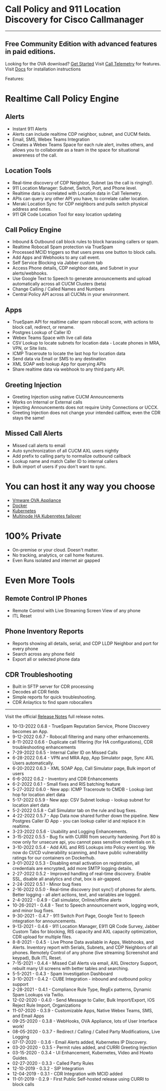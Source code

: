 # Call Policy and 911 Location Discovery for Cisco Callmanager

---

## Free Community Edition with advanced features in paid editions.

Looking for the OVA download? [Get Started](https://calltelemetry.com/getting-started)
Visit [Call Telemetry](https://calltelemetry.com) for features.
Visit [Docs](https://docs.calltelemetry.com) for installation instructions

Features:

# Realtime Call Policy Engine

## Alerts

- Instant 911 Alerts
- Alerts can include realtime CDP neighbor, subnet, and CUCM fields.
- Email, SMS, Webex Teams Integration
- Creates a Webex Teams Space for each rule alert, invites others, and allows you to collaborate as a team in the space for situational awareness of the call.

## Location Tools

- Real-time discovery of CDP Neighbor, Subnet (as the call is ringing!).
- 911 Location Manager: Subnet, Switch, Port, and Phone level.
- Realtime data is correlated with Location data in Call Telemetry.
- APIs can query any other API you have, to correlate caller location.
- Meraki Location Sync for CDP neighbors and pulls switch physical address and notes.
- 911 QR Code Location Tool for easy location updating

## Call Policy Engine

- Inbound & Outbound call block rules to block harassing callers or spam.
- Realtime Robocall Spam protection via TrueSpam
- Processed MCID triggers so that users press one button to block calls.
- Add Apps and Webhooks to any call event.
- Self Service Blocking via Jabber custom tab
- Access Phone details, CDP neighbor data, and Subnet in your alerts/webhooks.
- Use Google Text to Speech to generate announcements and upload automatically across all CUCM Clusters (beta)
- Change Calling / Called Names and Numbers
- Central Policy API across all CUCMs in your environment.

## Apps
- TrueSpam API for realtime caller spam robocall score, with actions to block call, redirect, or rename.
- Postgres Lookup of Caller ID
- Webex Teams Space with live call data
- CSV Lookup to locate subnets for location data - Locate phones in MRA, VPN, or Site lists.
- ICMP Traceroute to locate the last hop for location data
- Send data via Email or SMS to any destination
- XML SOAP web lookup App for querying APIs
- Share realtime data via webhook to any third party API.

## Greeting Injection

- Greeting Injection using native CUCM Announcements
- Works on Internal or External calls
- Injecting Announcements does not require Unity Connections or UCCX.
- Greeting Injection does not change your intended callflow, even the CDR stays the same!

## Missed Call Alerts
- Missed call alerts to email
- Auto synchronization of all CUCM AXL users nightly
- Add prefix to calling party to normalize outbound callback
- Lookup name and match Caller ID to internal callers
- Bulk import of users if you don't want to sync.
# You can host it any way you choose

- [Vmware OVA Appliance](https://docs.calltelemetry.com/deployment/ova.html)
- [Docker](https://hub.docker.com/r/calltelemetry/web)
- [Kubernetes](https://docs.calltelemetry.com/deployment/k3s.html)
- [Multinode HA Kubenretes failover](https://docs.calltelemetry.com/deployment/k3s.html)
# 100% Private

- On-premise or your cloud. Doesn't matter.
- No tracking, analytics, or call home features.
- Even Runs isolated and internet air gapped
# Even More Tools

## Remote Control IP Phones

- Remote Control with Live Streaming Screen View of any phone
- ITL Reset

## Phone Inventory Reports

- Reports showing all details, serial, and CDP LLDP Neighbor and port for every phone
- Search across any phone field
- Export all or selected phone data

## CDR Troubleshooting

- Built in SFTP server for CDR processing
- Decodes all CDR fields
- Simple reports for quick troubleshooting.
- CDR Anlaytics to find spam robocallers


---

Visit the official [Release Notes](https://docs.calltelemetry.com/changelog/) full release notes.
- 10-13-2022 0.6.8 - TrueSpam Reputation Service, Phone Discovery becomes an App.
- 9-12-2022 0.6.7 - Robocall filtering and many other enhancements.
- 8-11-2022 0.6.6 - Duplicate call filtering (for HA configurations), CDR troubleshooting enhancements
- 7-29-2022 0.6.5 - Internal Caller ID on Missed Calls
- 6-28-2022 0.6.4 - VPN and MRA App, App Simulator page, Sync AXL Users automatically.
- 6-20-2022 0.6.3 - XML SOAP App, Call Simulator page, Bulk import of users
- 6-6-2022 0.6.2 - Inventory and CDR Enhancements
- 6-2-2022 0.6.1 - Small fixes and RIS batching feature
- 5-27-2022 0.6.0 - New app: ICMP Traceroute to CMDB - Lookup last hop for location alert data
- 5-17-2022 0.5.9 - New app: CSV Subnet lookup - lookup subnet for location alert data
- 5-2-2022 0.5.8 - Call Simulator tab on the rule and bug fixes.
- 4-22-2022 0.5.7 - App Data now shared further down the pipeline. New Postgres Caller ID App - you can lookup caller id and replace it in realtime.
- 3-23-2022 0.5.6 - Usability and Logging Enhancements.
- 3-15-2022 0.5.5 - Bug fix with CURRI from security hardening. Port 80 is now only for unsecure api, you cannot pass sensitive credentials on it.
- 3-10-2022 0.5.4 - Add AXL and RIS Lookups into Policy event log. We now do CI/CD vulnerability scanning, and have public vulnerability ratings for our containers on Dockerhub.
- 3-01-2022 0.5.3 - Disabling email activation on registration, all credentials are encrypted, add more SMTP logging details.
- 2-27-2022 0.5.2 - Improved handling of real-time discovery. Enable SSL, disable all analytics and chat, box is air-gapped.
- 2-24-2022 0.5.1 - Minor bug fixes
- 2-16-2022 0.5.0 - Real-time discovery (not sync!) of phones for alerts. Better logging - all alert actions, text, and variables are logged.
- 2-4-2022 - 0.4.9 - Call simulator, Online/offline alerts
- 10-26-2021 - 0.4.8 - Text to Speech announcement work, logging work, and minor bug fixes.
- 9-30-2021 - 0.4.7 - 911 Switch Port Page, Google Text to Speech integration for announcements.
- 9-13-2021 - 0.4.6 - 911 Location Manager, E911 QR Code Survey, Jabber Custom Tabs for blocking, RIS capacity and AXL capacity optimization, CDR upload for multiple files.
- 8-8-2021 - 0.4.5 - Live Phone Data available in Apps, Webhooks, and Alerts. Inventory report with Serials, Subnets, and CDP Neighbors of all phones. Remotely Control of any phone (live streaming Screenshot and keypad), Bulk ITL Reset.
- 7-15-2021 - 0.4.4 - Missed Call Alerts via email, AXL Directory Support, rebuilt many UI screens with better tables and searching.
- 5-5-2021 - 0.4.3 - Spam Investigation Dashboard
- 3-10-2021 - 0.4.2 - CUBE Integration - inbound and outbound policy support
- 2-28-2021 - 0.4.1 - Compliance Rule Type, RegEx patterns, Dynamic Spam Lookups via Twilio.
- 12-02-2020 - 0.4.0 - Send Message to Caller, Bulk Import/Export, IOS Reject Rule Import, Organizations
- 11-07-2020 - 0.3.9 - Customizable Apps, Native Webex Teams, SMS, and Email Apps
- 09-25-2020 - 0.3.8 - WebHooks, OVA Appliance, lots of User Interface work!
- 08-05-2020 - 0.3.7 - Redirect / Calling / Called Party Modifications, Live Logging
- 07-17-2020 - 0.3.6 - Email Alerts added, Kubernetes IP Discovery.
- 03-20-2020 - 0.3.5 - Permit rules added, and CURRI Greeting Injection
- 03-15-2020 - 0.3.4 - UI Enhancement, Kubernetes, Video and Howto Guides.
- 02-27-2020 - 0.3.3 - Called Party Rules
- 12-10-2019 - 0.3.2 - SIP Integration
- 12-04-2019 - 0.3.1 - CDR Integration with MCID added
- 11-01-2019 - 0.2.9 - First Public Self-hosted release using CURRI to block calls
